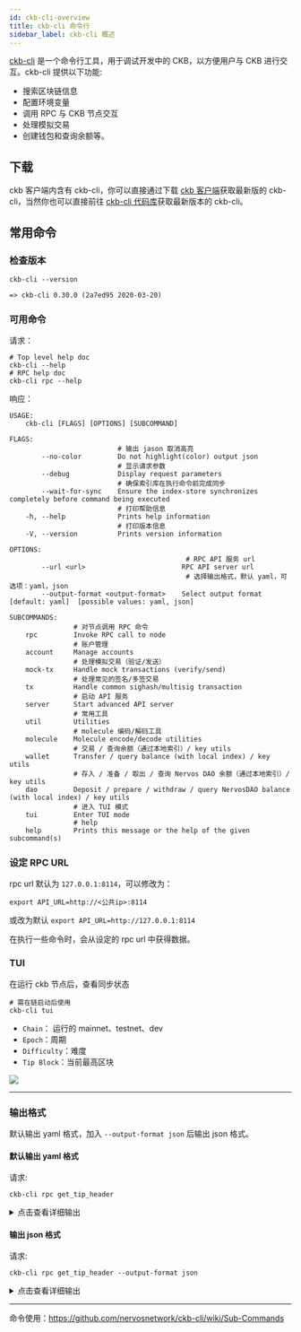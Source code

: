 ```yaml
---
id: ckb-cli-overview
title: ckb-cli 命令行
sidebar_label: ckb-cli 概述
---
```


[ckb-cli](https://github.com/nervosnetwork/ckb-cli) 是一个命令行工具，用于调试开发中的 CKB，以方便用户与 CKB 进行交互。ckb-cli 提供以下功能:

- 搜索区块链信息
- 配置环境变量
- 调用 RPC 与 CKB 节点交互
- 处理模拟交易
- 创建钱包和查询余额等。

## 下载

ckb 客户端内含有 ckb-cli，你可以直接通过下载 [ckb 客户端](https://github.com/nervosnetwork/ckb/releases)获取最新版的 ckb-cli，当然你也可以直接前往 [ckb-cli 代码库](https://github.com/nervosnetwork/ckb-cli/releases)获取最新版本的 ckb-cli。

## 常用命令

### 检查版本

```shell
ckb-cli --version

=> ckb-cli 0.30.0 (2a7ed95 2020-03-20)
```

### 可用命令

请求：
```shell
# Top level help doc
ckb-cli --help
# RPC help doc
ckb-cli rpc --help
```

响应：
```shell
USAGE:
    ckb-cli [FLAGS] [OPTIONS] [SUBCOMMAND]

FLAGS:
                           # 输出 jason 取消高亮
        --no-color         Do not highlight(color) output json
                           # 显示请求参数
        --debug            Display request parameters
                           # 确保索引库在执行命令前完成同步
        --wait-for-sync    Ensure the index-store synchronizes completely before command being executed
                           # 打印帮助信息
    -h, --help             Prints help information
                           # 打印版本信息
    -V, --version          Prints version information

OPTIONS:
                                            # RPC API 服务 url
        --url <url>                        RPC API server url
                                            # 选择输出格式，默认 yaml，可选项：yaml，json
        --output-format <output-format>    Select output format [default: yaml]  [possible values: yaml, json]

SUBCOMMANDS:
                # 对节点调用 RPC 命令
    rpc         Invoke RPC call to node
                # 账户管理
    account     Manage accounts
                # 处理模拟交易（验证/发送）
    mock-tx     Handle mock transactions (verify/send)
                # 处理常见的签名/多签交易
    tx          Handle common sighash/multisig transaction
                # 启动 API 服务
    server      Start advanced API server
                # 常用工具
    util        Utilities
                # molecule 编码/解码工具
    molecule    Molecule encode/decode utilities
                # 交易 / 查询余额（通过本地索引）/ key utils
    wallet      Transfer / query balance (with local index) / key utils
                # 存入 / 准备 / 取出 / 查询 Nervos DAO 余额（通过本地索引）/ key utils
    dao         Deposit / prepare / withdraw / query NervosDAO balance (with local index) / key utils
                # 进入 TUI 模式
    tui         Enter TUI mode
                # help
    help        Prints this message or the help of the given subcommand(s)
```

### 设定 RPC URL

rpc url 默认为 `127.0.0.1:8114`，可以修改为：

`export API_URL=http://<公共ip>:8114`

或改为默认
`export API_URL=http://127.0.0.1:8114`

在执行一些命令时，会从设定的 rpc url 中获得数据。

### TUI

在运行 ckb 节点后，查看同步状态

```shell
# 需在链启动后使用
ckb-cli tui
```

- `Chain`： 运行的 mainnet、testnet、dev
- `Epoch`：周期
- `Difficulty`：难度
- `Tip Block`：当前最高区块

![](/img/docs/tui.png)

---

### 输出格式

默认输出 yaml 格式，加入 `--output-format json` 后输出 json 格式。

#### 默认输出 yaml 格式

请求:
```
ckb-cli rpc get_tip_header
```

<details>
<summary>点击查看详细输出</summary>

```yaml
version: 0
compact_target: 0x20010000
timestamp: "1585623784848 (2020-03-31 11:03:04.848 +08:00)"
number: 15
epoch: "0x3e8000f000000 {number: 0, index: 15, length: 1000}"
parent_hash: 0xaef44205227ee5c1ed9054c7cf90bf7893d9ec95cf769497d5a4d4887119c67a
transactions_root: 0xf20f3b68f7661180b162f93eb001edc70c3b77f01e750ca5b4a3c4ef95f53e1d
proposals_hash: 0x0000000000000000000000000000000000000000000000000000000000000000
uncles_hash: 0x0000000000000000000000000000000000000000000000000000000000000000
dao: 0x4030263fe021a12eb4e10d13f38623006132a176c400000000c78cd606fbfe06
nonce: 0x4215d94fd0f4fa327c3b192a054ace61
hash: 0xbf6b97e591081f0412d58da5aa802a3bff28d2442384f413beb763df6d1af286
```
</details>

#### 输出 json 格式

请求:
```
ckb-cli rpc get_tip_header --output-format json
```

<details>
<summary>点击查看详细输出</summary>

```json
{
  "compact_target": "0x20010000",
  "dao": "0x50ccf902cc22a12e14d8993ef3862300f0ab150bf5000000003be7840cfbfe06",
  "epoch": "0x3e80013000000 {number: 0, index: 19, length: 1000}",
  "hash": "0xcb76494f2a288eecb8965be41eb1e7aa337dc30c9604dc0791a1bc581bade1f8",
  "nonce": "0x1c30e32d0f9c98b299df3272acd0d0ab",
  "number": 19,
  "parent_hash": "0xd1bfac76c80bdffe80d8865a4d13fbff75eb563a3ef9b106b334b5577683e1dc",
  "proposals_hash": "0x0000000000000000000000000000000000000000000000000000000000000000",
  "timestamp": "1585623804894 (2020-03-31 11:03:24.894 +08:00)",
  "transactions_root": "0x4f2605ef84fd54fe457c40c5efef0333b184cf6de5286e28b6452ec4fdada52e",
  "uncles_hash": "0x0000000000000000000000000000000000000000000000000000000000000000",
  "version": 0
}
```
</details>

---

命令使用：https://github.com/nervosnetwork/ckb-cli/wiki/Sub-Commands